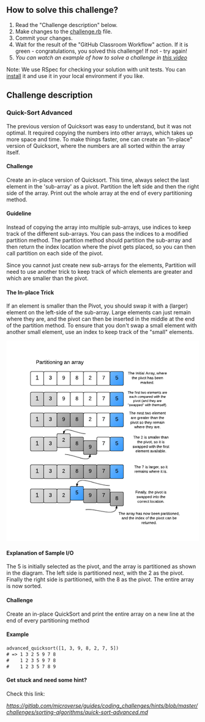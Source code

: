 ## How to solve this challenge?

1. Read the "Challenge description" below.
2. Make changes to the [challenge.rb](./challenge.rb) file.
3. Commit your changes.
4. Wait for the result of the "GitHub Classroom Workflow" action. If it is green - congratulations, you solved this challenge! If not - try again!
5. *You can watch an example of how to solve a challenge in [this video](https://microverse.pathwright.com/library/fast-track-algorithms-data-structures/69123/path/step/113963868/)*

Note: We use RSpec for checking your solution with unit tests. You can [install](https://github.com/rspec/rspec) it and use it in your local environment if you like.


## Challenge description

### Quick-Sort Advanced

The previous version of Quicksort was easy to understand, but it was not optimal. It required copying the numbers into other arrays, which takes up more space and time. To make things faster, one can create an "in-place" version of Quicksort, where the numbers are all sorted within the array itself. 

#### Challenge 

Create an in-place version of Quicksort. This time, always select the last element in the 'sub-array' as a pivot. Partition the left side and then the right side of the array. Print out the whole array at the end of every partitioning method. 

#### Guideline 

Instead of copying the array into multiple sub-arrays, use indices to keep track of the different sub-arrays. You can pass the indices to a modified partition method. The partition method should partition the sub-array and then return the index location where the pivot gets placed, so you can then call partition on each side of the pivot. 

Since you cannot just create new sub-arrays for the elements, Partition will need to use another trick to keep track of which elements are greater and which are smaller than the pivot.

#### The In-place Trick

If an element is smaller than the Pivot, you should swap it with a (larger) element on the left-side of the sub-array. Large elements can just remain where they are, and the pivot can then be inserted in the middle at the end of the partition method. To ensure that you don't swap a small element with another small element, use an index to keep track of the "small" elements.

![](./quick-sort-advanced.png)

#### Explanation of Sample I/O 
The 5 is initially selected as the pivot, and the array is partitioned as shown in the diagram. The left side is partitioned next, with the 2 as the pivot. Finally the right side is partitioned, with the 8 as the pivot. The entire array is now sorted.

#### Challenge
Create an in-place QuickSort and print the entire array on a new line at the end of every partitioning method

#### Example
```
advanced_quicksort([1, 3, 9, 8, 2, 7, 5])
# => 1 3 2 5 9 7 8
#    1 2 3 5 9 7 8
#    1 2 3 5 7 8 9
```


#### Get stuck and need some hint?

Check this link:

*https://gitlab.com/microverse/guides/coding_challenges/hints/blob/master/challenges/sorting-algorithms/quick-sort-advanced.md*
